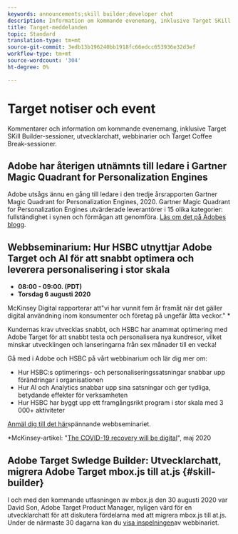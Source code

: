 ```yaml
---
keywords: announcements;skill builder;developer chat
description: Information om kommande evenemang, inklusive Target SKill Builder-sessioner, utvecklarchatt, webbinarier och Target Coffee Break-sessioner.
title: Target-meddelanden
topic: Standard
translation-type: tm+mt
source-git-commit: 3edb13b196240bb1918fc66edcc653936e32d3ef
workflow-type: tm+mt
source-wordcount: '304'
ht-degree: 0%

---
```



# Target notiser och event

Kommentarer och information om kommande evenemang, inklusive Target SKill Builder-sessioner, utvecklarchatt, webbinarier och Target Coffee Break-sessioner.

## Adobe har återigen utnämnts till ledare i Gartner Magic Quadrant for Personalization Engines

Adobe utsågs ännu en gång till ledare i den tredje årsrapporten Gartner Magic Quadrant for Personalization Engines, 2020. Gartner Magic Quadrant for Personalization Engines utvärderade leverantörer i 15 olika kategorier: fullständighet i synen och förmågan att genomföra. [Läs om det på Adobes blogg](https://theblog.adobe.com/adobe-again-named-leader-in-gartner-magic-quadrant-for-personalization-engines/).

## Webbseminarium: Hur HSBC utnyttjar Adobe Target och AI för att snabbt optimera och leverera personalisering i stor skala

* **08:00 - 09:00. (PDT)**
* **Torsdag 6 augusti 2020**

McKinsey Digital rapporterar att&quot;vi har vunnit fem år framåt när det gäller digital användning inom konsumenter och företag på ungefär åtta veckor.&quot; *

Kundernas krav utvecklas snabbt, och HSBC har anammat optimering med Adobe Target för att snabbt testa och personalisera nya kundresor, vilket minskar utvecklingen och lanseringarna från sex månader till en vecka!

Gå med i Adobe och HSBC på vårt webbinarium och lär dig mer om:

* Hur HSBC:s optimerings- och personaliseringssatsningar snabbar upp förändringar i organisationen
* Hur AI och Analytics snabbar upp sina satsningar och ger tydliga, betydande effekter för verksamheten
* Hur HSBC har byggt upp ett framgångsrikt program i stor skala med 3 000+ aktiviteter

[Anmäl dig till det här](https://hsbc-targetai.experienceleague.adobeevents.com/)spännande webbseminariet.

*McKinsey-artikel: &quot;[The COVID-19 recovery will be digital](https://www.mckinsey.com/business-functions/mckinsey-digital/our-insights/the-covid-19-recovery-will-be-digital-a-plan-for-the-first-90-days#)&quot;, maj 2020

## Adobe Target Swledge Builder: Utvecklarchatt, migrera Adobe Target mbox.js till at.js {#skill-builder}

I och med den kommande utfasningen av mbox.js den 30 augusti 2020 var David Son, Adobe Target Product Manager, nyligen värd för en utvecklarchatt för att diskutera fördelarna med att migrera mbox.js till at.js. Under de närmaste 30 dagarna kan du [visa inspelningen](https://seminars.adobeconnect.com/ptdo6mfo6qn6/?proto=true)av webbinariet.